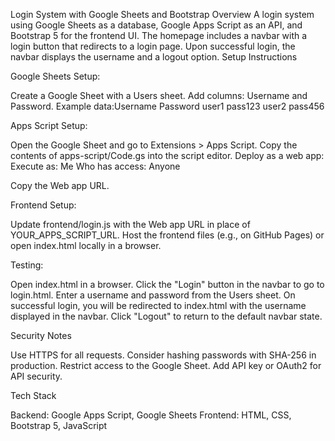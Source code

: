 Login System with Google Sheets and Bootstrap
Overview
A login system using Google Sheets as a database, Google Apps Script as an API, and Bootstrap 5 for the frontend UI. The homepage includes a navbar with a login button that redirects to a login page. Upon successful login, the navbar displays the username and a logout option.
Setup Instructions

Google Sheets Setup:

Create a Google Sheet with a Users sheet.
Add columns: Username and Password.
Example data:Username   Password
user1      pass123
user2      pass456




Apps Script Setup:

Open the Google Sheet and go to Extensions > Apps Script.
Copy the contents of apps-script/Code.gs into the script editor.
Deploy as a web app:
Execute as: Me
Who has access: Anyone


Copy the Web app URL.


Frontend Setup:

Update frontend/login.js with the Web app URL in place of YOUR_APPS_SCRIPT_URL.
Host the frontend files (e.g., on GitHub Pages) or open index.html locally in a browser.


Testing:

Open index.html in a browser.
Click the "Login" button in the navbar to go to login.html.
Enter a username and password from the Users sheet.
On successful login, you will be redirected to index.html with the username displayed in the navbar.
Click "Logout" to return to the default navbar state.



Security Notes

Use HTTPS for all requests.
Consider hashing passwords with SHA-256 in production.
Restrict access to the Google Sheet.
Add API key or OAuth2 for API security.

Tech Stack

Backend: Google Apps Script, Google Sheets
Frontend: HTML, CSS, Bootstrap 5, JavaScript

